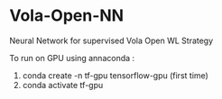# Vola-Open-NN
Neural Network for supervised Vola Open WL Strategy

To run on GPU using annaconda :
1) conda create -n tf-gpu tensorflow-gpu (first time)
2) conda activate tf-gpu